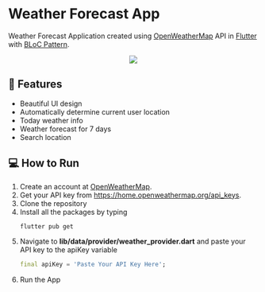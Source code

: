 # Weather Forecast App

Weather Forecast Application created using [OpenWeatherMap](https://openweathermap.org/) API in [Flutter](https://flutter.dev/) with [BLoC Pattern](https://pub.dev/packages/flutter_bloc).

<p align="center"><img src="https://user-images.githubusercontent.com/69586214/227187851-911c67b6-0a97-44fb-a392-0cb85edbdbc7.png" /></p>



## 💫 Features
- Beautiful UI design
- Automatically determine current user location
- Today weather info
- Weather forecast for 7 days
- Search location


## 💻 How to Run
1. Create an account at [OpenWeatherMap](https://openweathermap.org/).
2. Get your API key from https://home.openweathermap.org/api_keys.
3. Clone the repository
4. Install all the packages by typing
   ```sh
   flutter pub get
   ```
5. Navigate to **lib/data/provider/weather_provider.dart** and paste your API key to the apiKey variable
   ```dart
   final apiKey = 'Paste Your API Key Here';
   ```
6. Run the App
